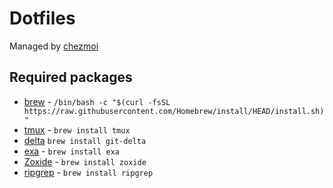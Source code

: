# Dotfiles

Managed by [chezmoi](https://www.chezmoi.io/)

## Required packages

- [brew](https://brew.sh/) - `/bin/bash -c "$(curl -fsSL https://raw.githubusercontent.com/Homebrew/install/HEAD/install.sh)"`
- [tmux](https://github.com/tmux/tmux/wiki) - `brew install tmux`
- [delta](https://github.com/dandavison/delta) `brew install git-delta`
- [exa](https://the.exa.website/install/macos) - `brew install exa`
- [Zoxide](https://github.com/ajeetdsouza/zoxide) - `brew install zoxide`
- [ripgrep](https://github.com/BurntSushi/ripgrep) - `brew install ripgrep`
